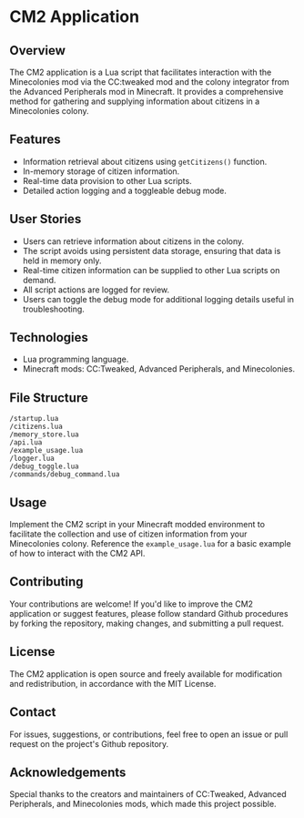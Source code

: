 # CM2 Application

## Overview
The CM2 application is a Lua script that facilitates interaction with the Minecolonies mod via the CC:tweaked mod and the colony integrator from the Advanced Peripherals mod in Minecraft. It provides a comprehensive method for gathering and supplying information about citizens in a Minecolonies colony.

## Features
- Information retrieval about citizens using `getCitizens()` function.
- In-memory storage of citizen information.
- Real-time data provision to other Lua scripts.
- Detailed action logging and a toggleable debug mode.

## User Stories
- Users can retrieve information about citizens in the colony.
- The script avoids using persistent data storage, ensuring that data is held in memory only.
- Real-time citizen information can be supplied to other Lua scripts on demand.
- All script actions are logged for review.
- Users can toggle the debug mode for additional logging details useful in troubleshooting.

## Technologies
- Lua programming language.
- Minecraft mods: CC:Tweaked, Advanced Peripherals, and Minecolonies.

## File Structure
```
/startup.lua
/citizens.lua
/memory_store.lua
/api.lua
/example_usage.lua
/logger.lua
/debug_toggle.lua
/commands/debug_command.lua
```

## Usage
Implement the CM2 script in your Minecraft modded environment to facilitate the collection and use of citizen information from your Minecolonies colony. Reference the `example_usage.lua` for a basic example of how to interact with the CM2 API.

## Contributing
Your contributions are welcome! If you'd like to improve the CM2 application or suggest features, please follow standard Github procedures by forking the repository, making changes, and submitting a pull request.

## License
The CM2 application is open source and freely available for modification and redistribution, in accordance with the MIT License.

## Contact
For issues, suggestions, or contributions, feel free to open an issue or pull request on the project's Github repository.

## Acknowledgements
Special thanks to the creators and maintainers of CC:Tweaked, Advanced Peripherals, and Minecolonies mods, which made this project possible.